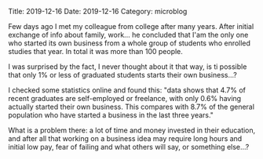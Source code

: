 Title: 2019-12-16
Date: 2019-12-16
Category: microblog

Few days ago I met my colleague from college after many years. After initial exchange of info about family, work... he concluded that I'am the only one who started its own business from a whole group of students who enrolled studies that year. In total it was more than 100 people.  

I was surprised by the fact, I never thought about it that way, is ti possible that only 1% or less of graduated students starts their own business...? 

I checked some statistics online and found this: "data shows that 4.7% of recent graduates are self-employed or freelance, with only 0.6% having actually started their own business. This compares with 8.7% of the general population who have started a business in the last three years."

What is a problem there: a lot of time and money invested in their education, and after all that working on a business idea may require long hours and initial low pay, fear of failing and what others will say, or something else...?  